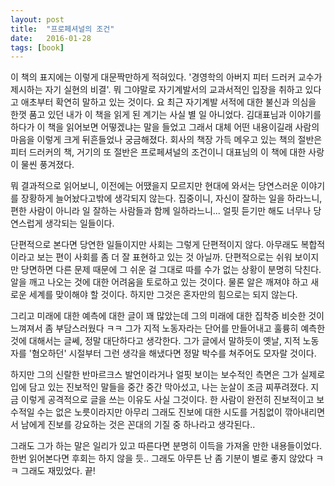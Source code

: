 ```yaml
---
layout: post
title:  "프로페셔널의 조건"
date:   2016-01-28
tags: [book]
---
```


이 책의 표지에는 이렇게 대문짝만하게 적혀있다. '경영학의 아버지 피터 드러커 교수가 제시하는 자기 실현의 비결'. 뭐 그야말로 자기계발서의 교과서적인 입장을 취하고 있다고 애초부터 확연히 말하고 있는 것이다. 요 최근 자기계발 서적에 대한 불신과 의심을 한껏 품고 있던 내가 이 책을 읽게 된 계기는 사실 별 일 아니었다. 김대표님과 이야기를 하다가 이 책을 읽어보면 어떻겠냐는 말을 들었고 그래서 대체 어떤 내용이길래 사람의 마음을 이렇게 크게 뒤흔들었나 궁금해졌다. 회사의 책장 가득 메우고 있는 책의 절반은 피터 드러커의 책, 거기의 또 절반은 프로페셔널의 조건이니 대표님의 이 책에 대한 사랑이 물씬 풍겨졌다. 

  뭐 결과적으로 읽어보니, 이전에는 어땠을지 모르지만 현대에 와서는 당연스러운 이야기를 장황하게 늘어놨다고밖에 생각되지 않는다. 집중이니, 자신이 잘하는 일을 하라느니, 편한 사람이 아니라 일 잘하는 사람들과 함께 일하라느니... 얼핏 듣기만 해도 너무나 당연스럽게 생각되는 일들이다. 

  단편적으로 본다면 당연한 일들이지만 사회는 그렇게 단편적이지 않다. 아무래도 복합적이라고 보는 편이 사회를 좀 더 잘 표현하고 있는 것 아닐까. 단편적으로는 쉬워 보이지만 당면하면 다른 문제 때문에 그 쉬운 걸 그대로 따를 수가 없는 상황이 분명히 닥친다. 알을 깨고 나오는 것에 대한 어려움을 토로하고 있는 것이다. 물론 알은 깨져야 하고 새로운 세계를 맞이해야 할 것이다. 하지만 그것은 혼자만의 힘으로는 되지 않는다. 

  그리고 미래에 대한 예측에 대한 글이 꽤 많았는데 그의 미래에 대한 집착증 비슷한 것이 느껴져서 좀 부담스러웠다 ㅋㅋ 그가 지적 노동자라는 단어를 만들어내고 훌륭히 예측한 것에 대해서는 글쎄, 정말 대단하다고 생각한다. 그가 글에서 말하듯이 옛날, 지적 노동자를 '혐오하던' 시절부터 그런 생각을 해냈다면 정말 박수를 쳐주어도 모자랄 것이다. 

  하지만 그의 신랄한 반마르크스 발언이라거나 얼핏 보이는 보수적인 측면은 그가 실제로 입에 담고 있는 진보적인 말들을 중간 중간 막아섰고, 나는 눈살이 조금 찌푸려졌다. 지금 이렇게 공격적으로 글을 쓰는 이유도 사실 그것이다. 한 사람이 완전히 진보적이고 보수적일 수는 없은 노릇이라지만 아무리 그래도 진보에 대한 시도를 거침없이 깎아내리면서 남에게 진보를 강요하는 것은 꼰대의 기질 중 하나라고 생각된다.. 

  그래도 그가 하는 말은 일리가 있고 따른다면 분명히 이득을 가져올 만한 내용들이었다. 한번 읽어본다면 후회는 하지 않을 듯.. 그래도 아무튼 난 좀 기분이 별로 좋지 않았다 ㅋㅋ 그래도 재밌었다. 끝!
